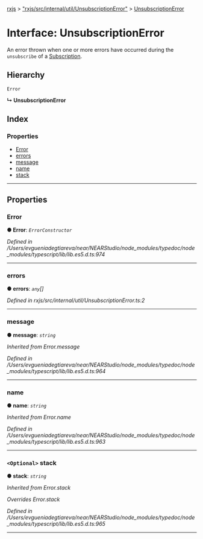 [rxjs](../README.md) > ["rxjs/src/internal/util/UnsubscriptionError"](../modules/_rxjs_src_internal_util_unsubscriptionerror_.md) > [UnsubscriptionError](../interfaces/_rxjs_src_internal_util_unsubscriptionerror_.unsubscriptionerror.md)

# Interface: UnsubscriptionError

An error thrown when one or more errors have occurred during the `unsubscribe` of a [Subscription](../classes/_rxjs_src_internal_subscription_.subscription.md).

## Hierarchy

 `Error`

**↳ UnsubscriptionError**

## Index

### Properties

* [Error](_rxjs_src_internal_util_unsubscriptionerror_.unsubscriptionerror.md#error)
* [errors](_rxjs_src_internal_util_unsubscriptionerror_.unsubscriptionerror.md#errors)
* [message](_rxjs_src_internal_util_unsubscriptionerror_.unsubscriptionerror.md#message)
* [name](_rxjs_src_internal_util_unsubscriptionerror_.unsubscriptionerror.md#name)
* [stack](_rxjs_src_internal_util_unsubscriptionerror_.unsubscriptionerror.md#stack)

---

## Properties

<a id="error"></a>

###  Error

**● Error**: *`ErrorConstructor`*

*Defined in /Users/evgueniadegtiareva/near/NEARStudio/node_modules/typedoc/node_modules/typescript/lib/lib.es5.d.ts:974*

___
<a id="errors"></a>

###  errors

**● errors**: *`any`[]*

*Defined in rxjs/src/internal/util/UnsubscriptionError.ts:2*

___
<a id="message"></a>

###  message

**● message**: *`string`*

*Inherited from Error.message*

*Defined in /Users/evgueniadegtiareva/near/NEARStudio/node_modules/typedoc/node_modules/typescript/lib/lib.es5.d.ts:964*

___
<a id="name"></a>

###  name

**● name**: *`string`*

*Inherited from Error.name*

*Defined in /Users/evgueniadegtiareva/near/NEARStudio/node_modules/typedoc/node_modules/typescript/lib/lib.es5.d.ts:963*

___
<a id="stack"></a>

### `<Optional>` stack

**● stack**: *`string`*

*Inherited from Error.stack*

*Overrides Error.stack*

*Defined in /Users/evgueniadegtiareva/near/NEARStudio/node_modules/typedoc/node_modules/typescript/lib/lib.es5.d.ts:965*

___

